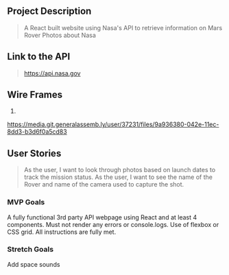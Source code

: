 ## Project Description 
> A React built website using Nasa's API to retrieve information on Mars Rover Photos about Nasa

## Link to the API 
> https://api.nasa.gov

## Wire Frames

1.
https://media.git.generalassemb.ly/user/37231/files/9a936380-042e-11ec-8dd3-b3d6f0a5cd83

## User Stories
> As the user, I want to look through photos based on launch dates to track the mission status.
>As the user, I want to see the name of the Rover and name of the camera used to capture the shot. 


### MVP Goals
 A fully functional 3rd party API webpage using React and at least 4 components. 
Must not render any errors or console.logs.
Use of flexbox or CSS grid.
All instructions are fully met.


### Stretch Goals
Add space sounds 
